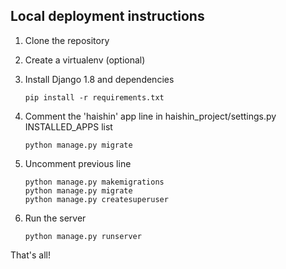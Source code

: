## Local deployment instructions

1. Clone the repository

2. Create a virtualenv (optional)

3. Install Django 1.8 and dependencies
    ```
    pip install -r requirements.txt
    ```

4. Comment the 'haishin' app line in haishin_project/settings.py INSTALLED_APPS list
    ```
    python manage.py migrate
    ```

5. Uncomment previous line
    ```
    python manage.py makemigrations
    python manage.py migrate
    python manage.py createsuperuser
    ```

6. Run the server
    ```
    python manage.py runserver
    ```

That's all!
